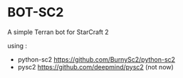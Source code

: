 # BOT-SC2
A simple Terran bot for StarCraft 2

using : 

- python-sc2 https://github.com/BurnySc2/python-sc2
- pysc2 https://github.com/deepmind/pysc2 (not now)
